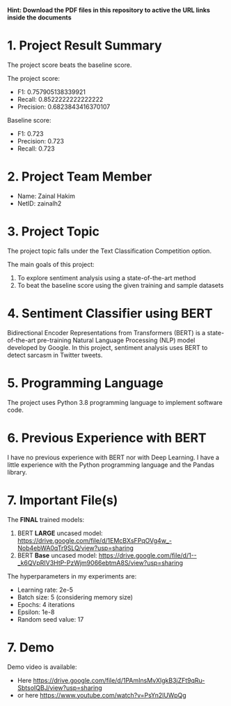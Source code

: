 **Hint: Download the PDF files in this repository to active the URL links inside the documents**
# 1.	Project Result Summary
The project score beats the baseline score.

The project score:
- F1: 0.757905138339921
- Recall: 0.8522222222222222
- Precision: 0.6823843416370107

Baseline score:
- F1: 0.723
- Precision: 0.723
- Recall: 0.723

# 2.	Project Team Member
- Name: Zainal Hakim
- NetID: zainalh2

# 3.	Project Topic
The project topic falls under the Text Classification Competition option. 

The main goals of this project:
1.	To explore sentiment analysis using a state-of-the-art method
2.	To beat the baseline score using the given training and sample datasets

# 4.	Sentiment Classifier using BERT
Bidirectional Encoder Representations from Transformers (BERT) is a state-of-the-art pre-training Natural Language Processing (NLP) model developed by Google. In this project, sentiment analysis uses BERT to detect sarcasm in Twitter tweets.

# 5.	Programming Language
The project uses Python 3.8 programming language to implement software code.

# 6. Previous Experience with BERT
I have no previous experience with BERT nor with Deep Learning.
I have a little experience with the Python programming language and the Pandas library.

# 7. Important File(s)
The <b>FINAL</b> trained models:
1. BERT <b>LARGE</b> uncased model: https://drive.google.com/file/d/1EMcBXsFPqOVg4w_-Nob4ebWA0qTr9SLQ/view?usp=sharing
2. BERT <b>Base</b> uncased model: https://drive.google.com/file/d/1--_k6QVpRIV3HtP-PzWjm9066ebtmA8S/view?usp=sharing

The hyperparameters in my experiments are:
-	Learning rate: 2e-5
-	Batch size: 5 (considering memory size) 
-	Epochs: 4 iterations
-	Epsilon: 1e-8
-	Random seed value: 17

# 7. Demo
Demo video is available:
- Here https://drive.google.com/file/d/1PAmInsMvXlgkB3jZFt9qRu-SbtsoIQBJ/view?usp=sharing 
- or here https://www.youtube.com/watch?v=PsYn2lUWpQg
